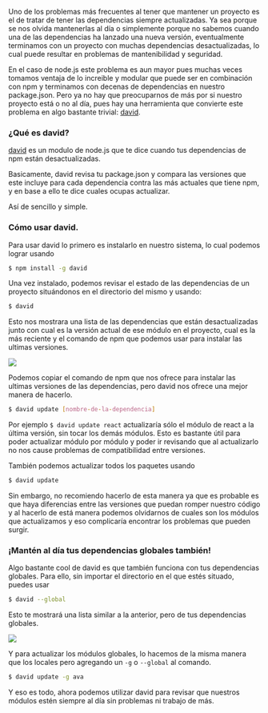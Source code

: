 [//]: # (title   - David: ¡Mantén tus dependencias siempre al día! )
[//]: # (tags    - javascript, tooling, node, npm                  )
[//]: # (id      - 21                                              )
[//]: # (date    - 2016.08.07                                      )
[//]: # (url     - david                                           )
[//]: # (excerpt - Uno de los problemas más frecuentes al tener que mantener un proyecto es el de tratar de tener las dependencias siempre actualizadas. ero ya no hay que preocuparnos de más por si nuestro proyecto está o no al día, pues hay una herramienta que convierte este problema en algo bastante trivial: David. )

Uno de los problemas más frecuentes al tener que mantener un proyecto es el de tratar de tener las dependencias siempre actualizadas. Ya sea porque se nos olvida mantenerlas al día o simplemente porque no sabemos cuando una de las dependencias ha lanzado una nueva versión, eventualmente terminamos con un proyecto con muchas dependencias desactualizadas, lo cual puede resultar en problemas de mantenibilidad y seguridad.

En el caso de node.js este problema es aun mayor pues muchas veces tomamos ventaja de lo increible y modular que puede ser en combinación con npm y terminamos con decenas de dependencias en nuestro package.json. Pero ya no hay que preocuparnos de más por si nuestro proyecto está o no al día, pues hay una herramienta que convierte este problema en algo bastante trivial: [david](https://github.com/alanshaw/david).

### ¿Qué es david?

[david](https://github.com/alanshaw/david) es un modulo de node.js que te dice cuando tus dependencias de npm están desactualizadas.

Basicamente, david revisa tu package.json y compara las versiones que este incluye para cada dependencia contra las más actuales que tiene npm, y en base a ello te dice cuales ocupas actualizar.

Así de sencillo y simple.

### Cómo usar david.

Para usar david lo primero es instalarlo en nuestro sistema, lo cual podemos lograr usando

```bash
$ npm install -g david
```

Una vez instalado, podemos revisar el estado de las dependencias de un proyecto situándonos en el directorio del mismo y usando:

```bash
$ david
```

Esto nos mostrara una lista de las dependencias que están desactualizadas junto con cual es la versión actual de ese módulo en el proyecto, cual es la más reciente y el comando de npm que podemos usar para instalar las ultimas versiones.

![](https://s3-us-west-1.amazonaws.com/datyayu-xyz/blog/images/021-1-david-local.jpg)

Podemos copiar el comando de npm que nos ofrece para instalar las ultimas versiones de las dependencias, pero david nos ofrece una mejor manera de hacerlo.

```bash
$ david update [nombre-de-la-dependencia]
```

Por ejemplo `$ david update react` actualizaría sólo el módulo de react a la última versión, sin tocar los demás módulos. Esto es bastante útil para poder actualizar módulo por módulo y poder ir revisando que al actualizarlo no nos cause problemas de compatibilidad entre versiones.

También podemos actualizar todos los paquetes usando

```bash
$ david update
```

Sin embargo, no recomiendo hacerlo de esta manera ya que es probable es que haya diferencias entre las versiones que puedan romper nuestro código y al hacerlo de está manera podemos olvidarnos de cuales son los módulos que actualizamos y eso complicaría encontrar los problemas que pueden surgir.

### ¡Mantén al día tus dependencias globales también!

Algo bastante cool de david es que también funciona con tus dependencias globales. Para ello, sin importar el directorio en el que estés situado, puedes usar

```bash
$ david --global
```

Esto te mostrará una lista similar a la anterior, pero de tus dependencias globales.

![](https://s3-us-west-1.amazonaws.com/datyayu-xyz/blog/images/021-2-david-global.jpg)

Y para actualizar los módulos globales, lo hacemos de la misma manera que los locales pero agregando un `-g` o `--global` al comando.

```bash
$ david update -g ava
```

Y eso es todo, ahora podemos utilizar david para revisar que nuestros módulos estén siempre al día sin problemas ni trabajo de más.
